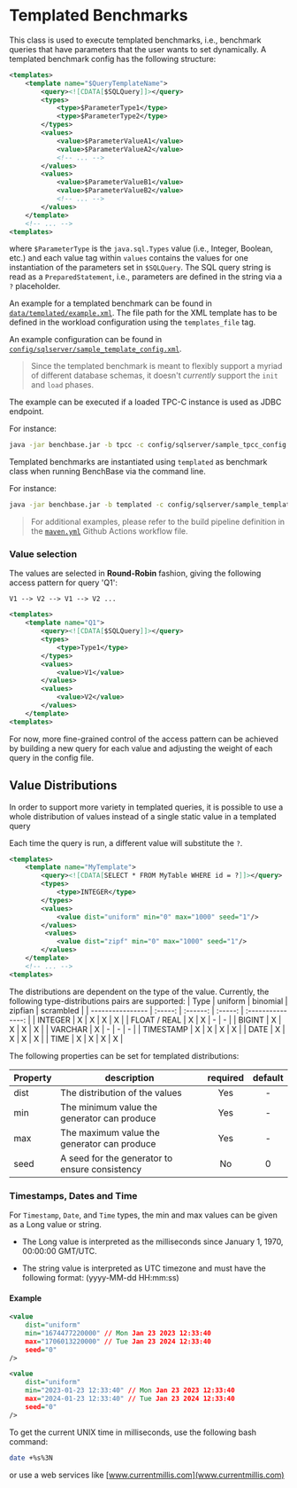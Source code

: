 # Templated Benchmarks

This class is used to execute templated benchmarks, i.e., benchmark queries that have parameters that the user wants to set dynamically.
A templated benchmark config has the following structure:

```xml
<templates>
    <template name="$QueryTemplateName">
        <query><![CDATA[$SQLQuery]]></query>
        <types>
            <type>$ParameterType1</type>
            <type>$ParameterType2</type>
        </types>
        <values>
            <value>$ParameterValueA1</value>
            <value>$ParameterValueA2</value>
            <!-- ... -->
        </values>
        <values>
            <value>$ParameterValueB1</value>
            <value>$ParameterValueB2</value>
            <!-- ... -->
        </values>
    </template>
    <!-- ... -->
<templates>
```

where `$ParameterType` is the `java.sql.Types` value (i.e., Integer, Boolean, etc.) and each value tag within `values` contains the values for one instantiation of the parameters set in `$SQLQuery`.
The SQL query string is read as a `PreparedStatement`, i.e., parameters are defined in the string via a `?` placeholder.

An example for a templated benchmark can be found in [`data/templated/example.xml`](../../../../../../../data/templated/example.xml).
The file path for the XML template has to be defined in the workload configuration using the `templates_file` tag.

An example configuration can be found in [`config/sqlserver/sample_template_config.xml`](../../../../../../../config/sqlserver/sample_templated_config.xml).

> Since the templated benchmark is meant to flexibly support a myriad of different database schemas, it doesn't _currently_ support the `init` and `load` phases.

<!-- TODO: Add support for init/load phases? -->

The example can be executed if a loaded TPC-C instance is used as JDBC endpoint.

For instance:

```sh
java -jar benchbase.jar -b tpcc -c config/sqlserver/sample_tpcc_config.xml --create=true --load=true --execute=false
```

Templated benchmarks are instantiated using `templated` as benchmark class when running BenchBase via the command line.

For instance:

```sh
java -jar benchbase.jar -b templated -c config/sqlserver/sample_templated_config.xml --create=false --load=false --execute=true --json-histograms results/histograms.json
```

> For additional examples, please refer to the build pipeline definition in the [`maven.yml`](../../../../../../../.github/workflows/maven.yml#L423) Github Actions workflow file.

### Value selection

<!-- This can be expanded in the future to allow other access patterns -->
The values are selected in **Round-Robin** fashion, giving the following access pattern for query 'Q1': 

`V1 --> V2 --> V1 --> V2 ...`

```xml
<templates>
    <template name="Q1">
        <query><![CDATA[$SQLQuery]]></query>
        <types>
            <type>Type1</type>
        </types>
        <values>
            <value>V1</value>
        </values>
        <values>
            <value>V2</value>
        </values>
    </template>
<templates>
```

For now, more fine-grained control of the access pattern can be achieved by building a new query for each value and adjusting the weight of each query in the config file.

## Value Distributions

In order to support more variety in templated queries, it is possible to use a whole distribution of values instead of a single static value in a templated query

Each time the query is run, a different value will substitute the `?`.

```xml
<templates>
    <template name="MyTemplate">
        <query><![CDATA[SELECT * FROM MyTable WHERE id = ?]]></query>
        <types>
            <type>INTEGER</type>
        </types>
        <values>
            <value dist="uniform" min="0" max="1000" seed="1"/>
        </values>
         <values>
            <value dist="zipf" min="0" max="1000" seed="1"/>
        </values>
    </template>
    <!-- ... -->
<templates>
```

The distributions are dependent on the type of the value. Currently, the following type-distributions pairs are supported:
| Type             | uniform | binomial | zipfian | scrambled |
| ---------------- | :-----: | :------: | :-----: | :---------------: |
| INTEGER          |    X    |    X     |    X    |         X         |
| FLOAT / REAL     |    X    |    X     |    -    |         -         |
| BIGINT           |    X    |    X     |    X    |         X         |
| VARCHAR          |    X    |    -     |    -    |         -         |
| TIMESTAMP        |    X    |    X     |    X    |         X         |
| DATE             |    X    |    X     |    X    |         X         |
| TIME             |    X    |    X     |    X    |         X         |

The following properties can be set for templated distributions:

| Property | description                                    | required | default | 
| -----    | ---------------------------------------------- | :------: | :-----: |
| dist     | The distribution of the values                 | Yes      | -       |
| min      | The minimum value the generator can produce    | Yes      | -       |
| max      | The maximum value the generator can produce    | Yes      | -       |
| seed     | A seed for the generator to ensure consistency | No       | 0       |


### Timestamps, Dates and Time

For `Timestamp`, `Date`, and `Time` types, the min and max values can be given as a Long value or string.
- The Long value is interpreted as the milliseconds since January 1, 1970, 00:00:00 GMT/UTC.

- The string value is interpreted as UTC timezone and must have the following format: (yyyy-MM-dd HH:mm:ss)

#### Example
```xml
<value 
    dist="uniform" 
    min="1674477220000" // Mon Jan 23 2023 12:33:40 
    max="1706013220000" // Tue Jan 23 2024 12:33:40 
    seed="0"
/>

<value 
    dist="uniform" 
    min="2023-01-23 12:33:40" // Mon Jan 23 2023 12:33:40 
    max="2024-01-23 12:33:40" // Tue Jan 23 2024 12:33:40 
    seed="0"
/>

```
To get the current UNIX time in milliseconds, use the following bash command:
```bash
date +%s%3N
```
or use a web services like [www.currentmillis.com](www.currentmillis.com)


